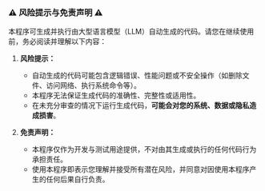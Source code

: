 ### ⚠️ 风险提示与免责声明 ⚠️

本程序可生成并执行由大型语言模型（LLM）自动生成的代码。请您在继续使用前，务必阅读并理解以下内容：

1. **风险提示：**
   - 自动生成的代码可能包含逻辑错误、性能问题或不安全操作（如删除文件、访问网络、执行系统命令等）。
   - 本程序无法保证生成代码的准确性、完整性或适用性。
   - 在未充分审查的情况下运行生成代码，**可能会对您的系统、数据或隐私造成损害**。

2. **免责声明：**
   - 本程序仅作为开发与测试用途提供，不对由其生成或执行的任何代码行为承担责任。
   - 使用本程序即表示您理解并接受所有潜在风险，并同意对因使用本程序产生的任何后果自行负责。